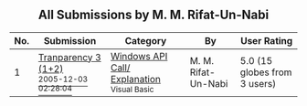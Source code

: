 ﻿<div align="center">

## All Submissions by M\. M\. Rifat\-Un\-Nabi

</div>

No.  | Submission | Category | By   | User Rating
---- | ---------- | -------- | ---- | -----------
1 | [Tranparency 3 \(1\+2\)<br /><sup>2005-12-03 02:28:04</sup>](https://github.com/Planet-Source-Code/m-m-rifat-un-nabi-tranparency-3-1-2__1-63502) | [Windows API Call/ Explanation<br /><sup>Visual Basic</sup>](../ByCategory/windows-api-call-explanation__1-39.md) | M\. M\. Rifat\-Un\-Nabi | 5.0 (15 globes from 3 users)
